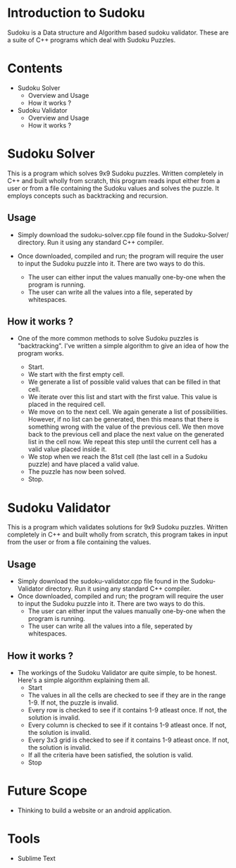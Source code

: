 # Introduction to Sudoku
Sudoku is a Data structure and Algorithm based sudoku validator. These are a suite of C++ programs which deal with Sudoku Puzzles.

# Contents

- Sudoku Solver
    - Overview and Usage
    - How it works ?
- Sudoku Validator
    - Overview and Usage
    - How it works ?
    
# Sudoku Solver
This is a program which solves 9x9 Sudoku puzzles. Written completely in C++ and built wholly from scratch, this program reads input either from a user or from a file containing the Sudoku values and solves the puzzle. It employs concepts such as backtracking and recursion.
## Usage
- Simply download the sudoku-solver.cpp file found in the Sudoku-Solver/ directory. Run it using any standard C++ compiler.
- Once downloaded, compiled and run; the program will require the user to input the Sudoku puzzle into it. There are two ways to do this.

    - The user can either input the values manually one-by-one when the program is running.
    - The user can write all the values into a file, seperated by whitespaces.
    
## How it works ?
- One of the more common methods to solve Sudoku puzzles is "backtracking". I've written a simple algorithm to give an idea of how the program works.

  - Start.
  - We start with the first empty cell.
  - We generate a list of possible valid values that can be filled in that cell.
  - We iterate over this list and start with the first value. This value is placed in the required cell.
  - We move on to the next cell. We again generate a list of possibilities. However, if no list can be generated, then this means that there is something wrong with the      value of the previous cell. We then move back to the previous cell and place the next value on the generated list in the cell now. We repeat this step until the        current cell has a valid value placed inside it.
  - We stop when we reach the 81st cell (the last cell in a Sudoku puzzle) and have placed a valid value.
  - The puzzle has now been solved.
  - Stop.
  
# Sudoku Validator
This is a program which validates solutions for 9x9 Sudoku puzzles. Written completely in C++ and built wholly from scratch, this program takes in input from the user or from a file containing the values.
## Usage
- Simply download the sudoku-validator.cpp file found in the Sudoku-Validator directory. Run it using any standard C++ compiler.
- Once downloaded, compiled and run; the program will require the user to input the Sudoku puzzle into it. There are two ways to do this.
    - The user can either input the values manually one-by-one when the program is running.
    - The user can write all the values into a file, seperated by whitespaces. 
    
## How it works ?
- The workings of the Sudoku Validator are quite simple, to be honest. Here's a simple algorithm explaining them all.
    - Start
    - The values in all the cells are checked to see if they are in the range 1-9. If not, the puzzle is invalid.
    - Every row is checked to see if it contains 1-9 atleast once. If not, the solution is invalid.
    - Every column is checked to see if it contains 1-9 atleast once. If not, the solution is invalid.
    - Every 3x3 grid is checked to see if it contains 1-9 atleast once. If not, the solution is invalid.
    - If all the criteria have been satisfied, the solution is valid.
    - Stop
    
# Future Scope
  - Thinking to build a website or an android application.
      
# Tools
  - Sublime Text
